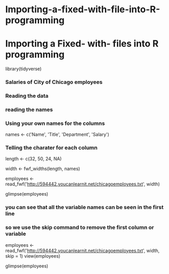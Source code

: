 # Importing-a-fixed-with-file-into-R-programming
# Importing a Fixed- with- files into R programming 

library(tidyverse)

### Salaries of City of Chicago  employees

### Reading the data 

### reading the names
### Using your own names for the columns 
names <- c('Name', 'Title', 'Department', 'Salary')

### Telling the charater for each column
length <- c(32, 50, 24, NA)

width <- fwf_widths(length, names)

employees <- read_fwf('http://594442.youcanlearnit.net/chicagoemployees.txt', 
                      width)

glimpse(employees)

### you can see that all the variable names can be seen in the first line
### so we use the skip command to remove the first column or variable
employees <- read_fwf('http://594442.youcanlearnit.net/chicagoemployees.txt', 
                      width, skip = 1)
view(employees)

glimpse(employees)
